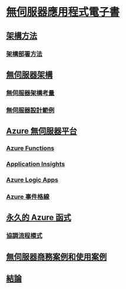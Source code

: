 # [無伺服器應用程式電子書](index.md)
## [架構方法](architecture-approaches.md)
### [架構部署方法](architecture-deployment-approaches.md)
## [無伺服器架構](serverless-architecture.md)
### [無伺服器架構考量](serverless-architecture-considerations.md)
### [無伺服器設計範例](serverless-design-examples.md)
## [Azure 無伺服器平台](azure-serverless-platform.md)
### [Azure Functions](azure-functions.md)
### [Application Insights](application-insights.md)
### [Azure Logic Apps](logic-apps.md)
### [Azure 事件格線](event-grid.md)
## [永久的 Azure 函式](durable-azure-functions.md)
### [協調流程模式](orchestration-patterns.md)
## [無伺服器商務案例和使用案例](serverless-business-scenarios.md)
## [結論](serverless-conclusion.md)
